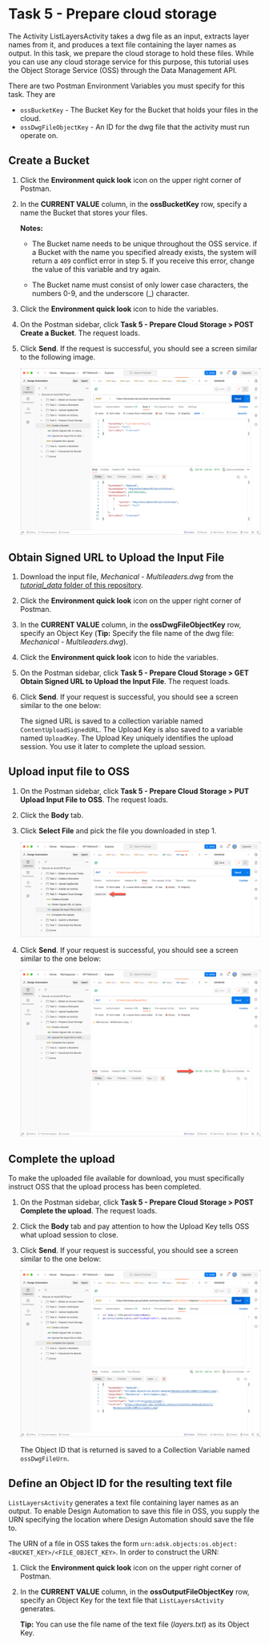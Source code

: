 # Task 5 - Prepare cloud storage

The Activity ListLayersActivity takes a dwg file as an input, extracts layer names from it, and produces a text file containing the layer names as output. In this task, we prepare the cloud storage to hold these files. While you can use any cloud storage service for this purpose, this tutorial uses the Object Storage Service (OSS) through the Data Management API.

There are two Postman Environment Variables you must specify for this task. They are
- `ossBucketKey` - The Bucket Key for the Bucket that holds your files in the cloud.
- `ossDwgFileObjectKey` - An ID for the dwg file that the activity must run operate on. 


## Create a Bucket

1. Click the **Environment quick look** icon on the upper right corner of Postman.

2. In the **CURRENT VALUE** column, in the **ossBucketKey** row, specify a name the Bucket that stores your files.

    **Notes:**  
    - The Bucket name needs to be unique throughout the OSS service. if a Bucket with the name you specified already exists, the system will return a `409` conflict error in step 5. If you receive this error, change the value of this variable and try again.

    - The Bucket name must consist of only lower case characters, the numbers 0-9, and the underscore (_) character.

3. Click the **Environment quick look** icon to hide the variables.

4. On the Postman sidebar, click **Task 5 - Prepare Cloud Storage > POST Create a Bucket**. The request loads.

5. Click **Send**. If the request is successful, you should see a screen similar to the following image.

    ![Success full Bucket Creation](../images/task5-sucessfull_bucket_creation.png "Success full Bucket Creation")

## Obtain Signed URL to Upload the Input File

1. Download the input file, *Mechanical - Multileaders.dwg* from the [*tutorial_data* folder of this repository](../tutorial_data).

2. Click the **Environment quick look** icon on the upper right corner of Postman.

3. In the **CURRENT VALUE** column, in the **ossDwgFileObjectKey** row, specify an Object Key (**Tip:** Specify the file name of the dwg file: *Mechanical - Multileaders.dwg*).

4. Click the **Environment quick look** icon to hide the variables.

5. On the Postman sidebar, click **Task 5 - Prepare Cloud Storage > GET Obtain Signed URL to Upload the Input File**. The request loads.

6. Click **Send**. If your request is successful, you should see a screen similar to the one below:

   The signed URL is saved to a collection variable named `ContentUploadSignedURL`. The Upload Key is also saved to a variable named `UploadKey`. The Upload Key uniquely identifies the upload session. You use it later to complete the upload session.



## Upload input file to OSS

1. On the Postman sidebar, click **Task 5 - Prepare Cloud Storage > PUT Upload Input File to OSS**. The request loads.

2. Click the **Body** tab.

3. Click **Select File** and pick the file you downloaded in step 1.

    ![Select file button](../images/task5-select_files_button.png "Select file button")

4. Click **Send**. If your request is successful, you should see a screen similar to the one below:

    ![Successful upload of input file](../images/task5-upload.png "Uploading input file")

## Complete the upload

To make the uploaded file available for download, you must specifically instruct OSS that the upload process has been completed. 

1. On the Postman sidebar, click **Task 5 - Prepare Cloud Storage > POST Complete the upload**. The request loads.

2. Click the **Body** tab and pay attention to how the Upload Key tells OSS what upload session to close.

2. Click **Send**. If your request is successful, you should see a screen similar to the one below:

    ![Successful upload of input file](../images/task5-successful_upload.png "Successful upload of input file")

   The Object ID that is returned is saved to a Collection Variable named `ossDwgFileUrn`. 


## Define an Object ID for the resulting text file

`ListLayersActivity` generates a text file containing layer names as an output. To enable Design Automation to save this file in OSS, you supply the URN specifying the location where Design Automation should save the file to. 

The URN of a file in OSS takes the form  ``urn:adsk.objects:os.object:<BUCKET_KEY>/<FILE_OBJECT_KEY>``. In order to construct the URN:

1. Click the **Environment quick look** icon on the upper right corner of Postman.

2. In the **CURRENT VALUE** column, in the **ossOutputFileObjectKey** row, specify an Object Key for the text file that `ListLayersActivity` generates.

   **Tip:** You can use the file name of the text file (*layers.txt*) as its Object Key.
